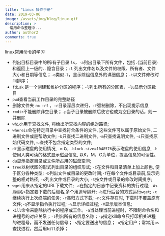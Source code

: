 ```yaml
---
title: "Linux 操作手册"
date: 2019-03-06
image: /assets/img/blog/linux.gif
description: >
  常用命令整理中...
author: author2
comments: true
---
```


linux常用命令的学习

- 列出目标目录中的所i有子目录 `ls`，`-a`列出目录下所有文件，包括`.`(当前目录)和返回上一级的`..`隐含目录；`-l` 列出文件名以及文件的权限、所有者、文件大小和日期等信息；`-o`类似`-l`，显示除组信息外的详细信息；`-t`以文件修改时间排序；
- `fdisk` 是一个创建和维护分区的程序；`-l`列出所有的分区表，`-lu`显示分区数目
- `pwd`查看当前工作目录的完整路径
- 删除文件夹 `rm -rf` ，`-r`目录深层次递归，`-f`强制删除，不出现提示信息
- `rmdir`不能删除非空目录；`-p`当子目录被删除后使它也成为空目录的话，则一并删除
- `which`用于查找文件, 将给出所查找内容的绝对路径;
- `whereis`会在特定目录中查找符合条件的文件, 这些文件可以属于原始文件, 二进制文件或是帮助文件; `-b`只查找二进制文件, `-m`只查找说明文件, `-s`只查找原始代码文件,`-u`查找不包含指定类型的文件;
- `df`显示磁盘的使用情况, `-m` 以`--block-size=1048576`表示磁盘的使用信息,  `-h`使用人类可读的格式显示磁盘信息, 以K，M，G为单位，提高信息的可读性。
- `du`显示指定目录或文件所占用的磁盘空间;
- `tree`以树状图的形式列出目录的组织形式; `-C`在文件和目录清单上加上颜色, 便于区分各种类型; `-D`列出文件或目录的更改时间;`-f`在每个文件或目录前,显示完整的相对路径; `-s`列出文件或目录的大小; `-t`按文件或目录的修改时间排序;
- `wget`用来从指定的URL下载文件; `-a`在指定的日志中记录资料的执行过程; `-A<后缀名>`指定要下载的后缀名,多个用逗号隔开; `-b`进行后台的方式运行`wget`; `-c`继续执行上次终端的任务;  `-r`递归方式下载; `-nc`文件存在时, 下载时不覆盖原有文件;`-q`不显示指令执行过程; `-v`显示详细过程; `-V`显示版本信息;
- `kill`命令来删除执行中的程序或工作。`-a`当处理当前进程时，不限制命令名和进程号的对应关系；`-l`列出所有的信息名称；`-p`指定kill命令只打印相关进程的进程号，而不发送任何信号；`-s`指定要送出的信息；`-u`指定用户；常常用`ps`查找进程，然后用`kill`杀掉；